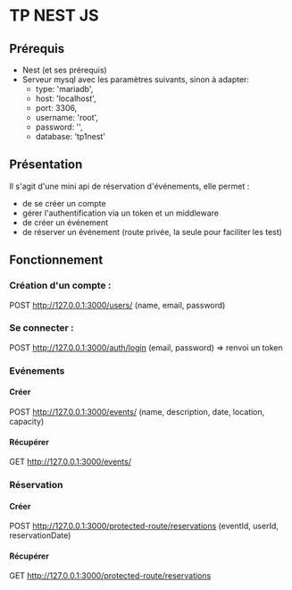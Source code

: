 # TP NEST JS

## Prérequis

- Nest (et ses prérequis)
- Serveur mysql avec les paramètres suivants, sinon à adapter:
  - type: 'mariadb',
  - host: 'localhost',
  - port: 3306,
  - username: 'root',
  - password: '',
  - database: 'tp1nest'

## Présentation

Il s'agit d'une mini api de réservation d'événements, elle permet :

- de se créer un compte
- gérer l'authentification via un token et un middleware
- de créer un événement
- de réserver un événement (route privée, la seule pour faciliter les test)

## Fonctionnement

### Création d'un compte :

POST http://127.0.0.1:3000/users/ (name, email, password)

### Se connecter :

POST http://127.0.0.1:3000/auth/login (email, password) => renvoi un token

### Evénements

#### Créer

POST http://127.0.0.1:3000/events/ (name, description, date, location, capacity)

#### Récupérer

GET http://127.0.0.1:3000/events/

### Réservation

#### Créer

POST http://127.0.0.1:3000/protected-route/reservations (eventId, userId, reservationDate)

#### Récupérer

GET http://127.0.0.1:3000/protected-route/reservations
